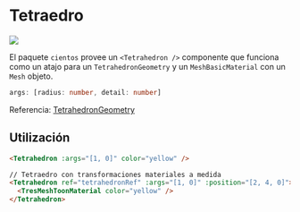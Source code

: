 # Tetraedro <Badge type="warning" text="^1.6.0" />

![](/cientos/tetrahedron.png)

El paquete `cientos` provee un `<Tetrahedron />` componente que funciona como un atajo para un `TetrahedronGeometry` y un `MeshBasicMaterial` con un `Mesh` objeto.

```typescript
args: [radius: number, detail: number]
```

Referencia: [TetrahedronGeometry](https://threejs.org/docs/?q=tetr#api/en/geometries/TetrahedronGeometry)

## Utilización

```html
<Tetrahedron :args="[1, 0]" color="yellow" />

// Tetraedro con transformaciones materiales a medida
<Tetrahedron ref="tetrahedronRef" :args="[1, 0]" :position="[2, 4, 0]">
  <TresMeshToonMaterial color="yellow" />
</Tetrahedron>
```
